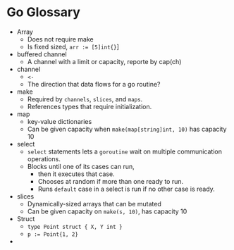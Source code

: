 # Go Glossary

- Array
  - Does not require make
  - Is fixed sized, `arr := [5]int{}`]
- buffered channel
  - A channel with a limit or capacity, reporte by cap(ch)
- channel
  - `<-`
  - The direction that data flows for a go routine?
- make 
  - Required by `channels`, `slices`, and `maps`.
  - References types that require initialization.
- map
  - key-value dictionaries
  - Can be given capacity when `make(map[string]int, 10)` has capacity 10
- select
  - `select` statements lets a `goroutine` wait on multiple communication operations.
  - Blocks until one of its cases can run, 
    - then it executes that case. 
    - Chooses at random if more than one ready to run.
    - Runs `default` case in a select is run if no other case is ready.
- slices
  - Dynamically-sized arrays that can be mutated
  - Can be given capacity on `make(s, 10)`, has capacity 10
- Struct
  - `type Point struct { X, Y int }`
  - `p := Point{1, 2}`
- 